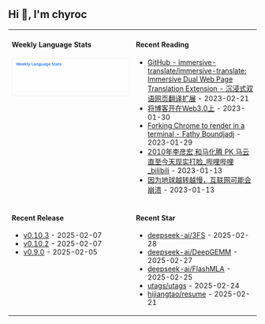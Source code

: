 ## Hi 👋, I'm chyroc

<table width="960px">
<tr>
<td valign="top" width="50%">

#### Weekly Language Stats

![](./images/wakatime_weekly_language_stats.svg)
</td>
<td valign="top" width="50%">

#### Recent Reading

* <a href='https://github.com/immersive-translate/immersive-translate' target='_black'>GitHub - immersive-translate/immersive-translate: Immersive Dual Web Page Translation Extension - 沉浸式双语网页翻译扩展</a> - 2023-02-21
* <a href='https://outti.me/6FE23FD0-22F4-4BDE-9F2B-72C0E5180C2C/' target='_black'>将博客开在Web3.0上</a> - 2023-01-30
* <a href='https://fathy.fr/carbonyl' target='_black'>Forking Chrome to render in a terminal - Fathy Boundjadj</a> - 2023-01-29
* <a href='https://www.bilibili.com/video/BV1dz411B7xk/' target='_black'>2010年李彦宏 和马化腾  PK  马云   直至今天现实打脸_哔哩哔哩_bilibili</a> - 2023-01-13
* <a href='https://mp.weixin.qq.com/s/nT0AGtxqCNGR_jwRp_Y63g' target='_black'>因为地球越转越慢，互联网可能会崩溃</a> - 2023-01-13

</td>
</tr>
<tr>
<td valign="top" width="50%">

#### Recent Release

* <a href='https://github.com/coze-dev/coze-oauth-quickstart/releases/tag/v0.10.3' target='_black'>v0.10.3</a> - 2025-02-07
* <a href='https://github.com/coze-dev/coze-oauth-quickstart/releases/tag/v0.10.2' target='_black'>v0.10.2</a> - 2025-02-07
* <a href='https://github.com/coze-dev/coze-oauth-quickstart/releases/tag/v0.9.0' target='_black'>v0.9.0</a> - 2025-02-05

</td>
<td valign="top" width="50%">

#### Recent Star

* <a href='https://github.com/deepseek-ai/3FS' target='_black'>deepseek-ai/3FS</a> - 2025-02-28
* <a href='https://github.com/deepseek-ai/DeepGEMM' target='_black'>deepseek-ai/DeepGEMM</a> - 2025-02-27
* <a href='https://github.com/deepseek-ai/FlashMLA' target='_black'>deepseek-ai/FlashMLA</a> - 2025-02-25
* <a href='https://github.com/utags/utags' target='_black'>utags/utags</a> - 2025-02-24
* <a href='https://github.com/hijiangtao/resume' target='_black'>hijiangtao/resume</a> - 2025-02-21

</td>
</tr>
</table>
